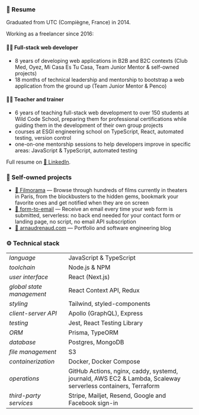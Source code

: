 ### 📝 Resume

Graduated from UTC (Compiègne, France) in 2014.

Working as a freelancer since 2016:

#### 🧑‍💻 Full-stack web developer

- 8 years of developing web applications in B2B and B2C contexts (Club Med, Oyez, Mi Casa Es Tu Casa, Team Junior Mentor & self-owned projects)
- 18 months of technical leadership and mentorship to bootstrap a web application from the ground up (Team Junior Mentor & Penco)

#### 👨‍🏫 Teacher and trainer

- 6 years of teaching full-stack web development to over 150 students at Wild Code School, preparing them for professional certifications while guiding them in the development of their own group projects
- courses at ESGI engineering school on TypeScript, React, automated testing, version control
- one-on-one mentorship sessions to help developers improve in specific areas: JavaScript & TypeScript, automated testing

Full resume on [🔗 LinkedIn](https://www.linkedin.com/in/arnaudrenaud/).

### 🌱 Self-owned projects

- [🔗 Filmorama](https://www.filmorama.app) — Browse through hundreds of films currently in theaters in Paris, from the blockbusters to the hidden gems, bookmark your favorite ones and get notified when they are on screen
- [🔗 form-to-email](https://www.form-to-email.com) — Receive an email every time your web form is submitted, serverless: no back end needed for your contact form or landing page, no script, no email API subscription
- [🔗 arnaudrenaud.com](https://www.arnaudrenaud.com) — Portfolio and software engineering blog

### ⚙️ Technical stack

|                           |                                                                                                                  |
|---------------------------|------------------------------------------------------------------------------------------------------------------|
| _language_                | JavaScript & TypeScript                                                                                          |
| _toolchain_               | Node.js & NPM                                                                                                    |
| _user interface_          | React (Next.js)                                                                                                  |
| _global state management_ | React Context API, Redux                                                                                         |
| _styling_                 | Tailwind, styled-components                                                                                      |
| _client-server API_       | Apollo (GraphQL), Express                                                                                        |
| _testing_                 | Jest, React Testing Library                                                                                      |
| _ORM_                     | Prisma, TypeORM                                                                                                  |
| _database_                | Postgres, MongoDB                                                                                                |
| _file management_         | S3                                                                                                               |
| _containerization_        | Docker, Docker Compose                                                                                           |
| _operations_              | GitHub Actions, nginx, caddy, systemd, journald, AWS EC2 & Lambda, Scaleway serverless containers, Terraform     |
| _third-party services_    | Stripe, Mailjet, Resend, Google and Facebook sign-in                                                             |
